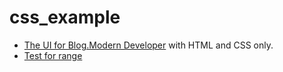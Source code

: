 # css_example  

* [The UI for Blog.Modern Developer](https://maoyubin.github.io/css_example/blog.developer/test.html) with HTML and CSS only.
* [Test for range](https://maoyubin.github.io/css_example/range/range.html) 
